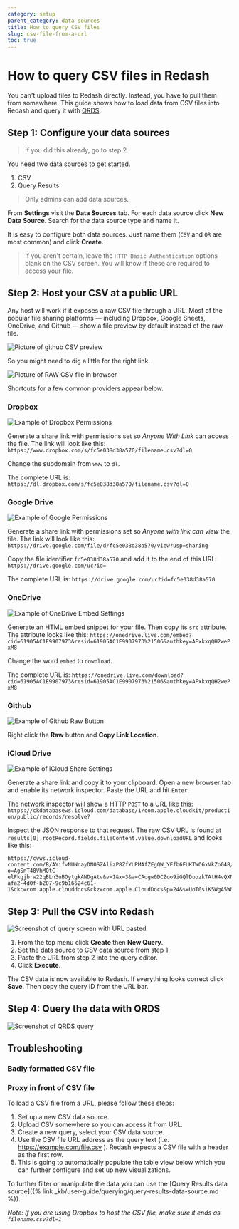 ```yaml
---
category: setup
parent_category: data-sources
title: How to query CSV files
slug: csv-file-from-a-url
toc: true
---
```


# How to query CSV files in Redash

You can't upload files to Redash directly. Instead, you have to pull them from somewhere. This guide shows how to load data from CSV files into Redash and query it with [QRDS]().

## Step 1: Configure your data sources

> If you did this already, go to step 2.

You need two data sources to get started. 

1. CSV
2. Query Results

> Only admins can add data sources.

From **Settings** visit the **Data Sources** tab. For each data source click **New Data Source**. Search for the data source type and name it.

It is easy to configure both data sources. Just name them (`CSV` and `QR` are most common) and click **Create**.

> If you aren't certain, leave the `HTTP Basic Authentication` options blank on the CSV screen. You will know if these are required to access your file.

## Step 2: Host your CSV at a public URL

Any host will work if it exposes a raw CSV file through a URL. Most of the popular file sharing platforms — including Dropbox, Google Sheets, OneDrive, and Github — show a file preview by default instead of the raw file.

![Picture of github CSV preview]()

So you might need to dig a little for the right link.

![Picture of RAW CSV file in browser]()

Shortcuts for a few common providers appear below.

### Dropbox

![Example of Dropbox Permissions]()

Generate a share link with permissions set so *Anyone With Link* can access the file. The link will look like this: `https://www.dropbox.com/s/fc5e038d38a570/filename.csv?dl=0`

Change the subdomain from `www` to `dl`.

The complete URL is: `https://dl.dropbox.com/s/fc5e038d38a570/filename.csv?dl=0`

### Google Drive

![Example of Google Permissions]()

Generate a share link with permissions set so *Anyone with link can view* the file. The link will look like this: `https://drive.google.com/file/d/fc5e038d38a570/view?usp=sharing`

Copy the file identifier `fc5e038d38a570` and add it to the end of this URL: `https://drive.google.com/uc?id=`

The complete URL is: `https://drive.google.com/uc?id=fc5e038d38a570`

### OneDrive

![Example of OneDrive Embed Settings]()

Generate an HTML embed snippet for your file. Then copy its `src` attribute. The attribute looks like this: `https://onedrive.live.com/embed?cid=61905AC1E9907973&resid=61905AC1E9907973%21506&authkey=AFxkxqQH2wePxM8`

Change the word `embed` to `download`.

The complete URL is: `https://onedrive.live.com/download?cid=61905AC1E9907973&resid=61905AC1E9907973%21506&authkey=AFxkxqQH2wePxM8`

### Github

![Example of Github Raw Button]()

Right click the **Raw** button and **Copy Link Location**.

### iCloud Drive

![Example of iCloud Share Settings]()

Generate a share link and copy it to your clipboard. Open a new browser tab and enable its network inspector. Paste the URL and hit `Enter`.

The network inspector will show a HTTP `POST` to a URL like this: `https://ckdatabasews.icloud.com/database/1/com.apple.cloudkit/production/public/records/resolve?`

Inspect the JSON response to that request. The raw CSV URL is found at `results[0].rootRecord.fields.fileContent.value.downloadURL` and looks like this:

```
https://cvws.icloud-content.com/B/AYifvNUNnayDN0SZAlizP8ZfYUPMAfZEgQW_YFfb6FUKTWO6xVkZo04B/${f}?o=AgSnT48VhMQtC-elFkgjbrw22qBLn3uBOytgkANDgAtv&v=1&x=3&a=CAogw0DCZoo9iGQlDuozkTAtH4vQXNvV5qk9j5g56uwuzaESHRDd_IWOgy4Y3dnhj4MuIgEAUgRfYUPMWgQZo04B&e=1581386329&k=Yc1Tyt4g4oKp6blXKa6yBA&fl=&r=b5089feb-afa2-4d0f-b207-9c9b16524c61-1&ckc=com.apple.clouddocs&ckz=com.apple.CloudDocs&p=24&s=UoT0siK5WgA5WNxN47jHUDlSzQo
```

## Step 3: Pull the CSV into Redash

![Screenshot of query screen with URL pasted]()

1. From the top menu click **Create** then **New Query**.
2. Set the data source to CSV data source from step 1.
3. Paste the URL from step 2 into the query editor. 
4. Click **Execute**.

The CSV data is now available to Redash. If everything looks correct click **Save**. Then copy the query ID from the URL bar.

## Step 4: Query the data with QRDS

![Screenshot of QRDS query]()





## Troubleshooting

### Badly formatted CSV file

### Proxy in front of CSV file

To load a CSV file from a URL, please follow these steps:

1. Set up a new CSV data source.
2. Upload CSV somewhere so you can access it from URL.
3. Create a new query, select your CSV data source.
4. Use the CSV file URL address as the query text (i.e. https://example.com/file.csv ). Redash expects a CSV file with a header as the first row.
5. This is going to automatically populate the table view below which you can further configure and set up new visualizations.


To further filter or manipulate the data you can use the [Query Results data source]({% link _kb/user-guide/querying/query-results-data-source.md %}).

_Note: If you are using Dropbox to host the CSV file, make sure it ends as `filename.csv?dl=1`_